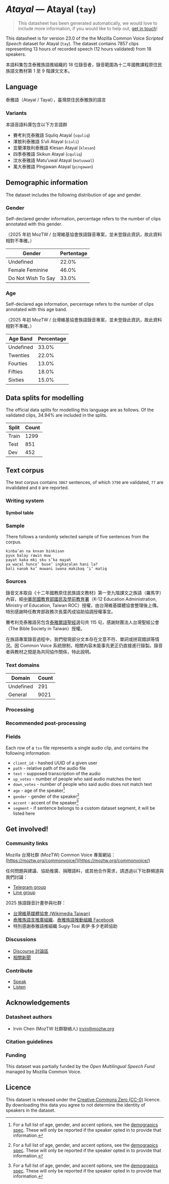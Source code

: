 # *Atayal* &mdash; Atayal (`tay`)
> This datasheet has been generated automatically, we would love to include more information, if you would like to help out, [get in touch](https://github.com/common-voice/common-voice/blob/main/docs/COMMUNITIES.md)!

 This datasheet is for version 23.0 of the the Mozilla Common Voice *Scripted Speech* dataset 
for Atayal (`tay`). The dataset contains 7857 clips representing 13 hours of recorded
speech (12 hours validated) from 18 speakers.

本語料集包含泰雅族語推組織的 18 位錄音者，錄音範圍為十二年國教課程原住民族語文教材第 1 至 9 階課文文本。

## Language
<!-- {{LANGUAGE_DESCRIPTION}} -->
<!-- Provide a brief (1-2 paragraph) description of your language -->
泰雅語（Atayal / Tayal），臺灣原住民泰雅族的語言

### Variants
<!-- {{VARIANT_DESCRIPTION}} -->
<!-- @ OPTIONAL @ -->
<!-- Describe the variants (MCV variants) of your language -->
本語音語料庫包含以下方言語群

- 賽考利克泰雅語 Squliq Atayal (`squliq`)
- 澤敖利泰雅語 Sʼuli Atayal (`ciuli`)
- 宜蘭澤敖利泰雅語 Klesan Atayal (`klesan`)
- 四季泰雅語 Skikun Atayal (`cquliq`)
- 汶水泰雅語 Matuʼuwal Atayal (`matuuwal`)
- 萬大泰雅語 Plngawan Atayal (`pingawan`)

## Demographic information
The dataset includes the following distribution of age and gender.
<!-- You can get a lot of the information in this section from https://analyzer.cv-toolbox.web.tr/browse -->

### Gender
Self-declared gender information, percentage refers to the number of clips annotated with this gender.

（2025 年初 MozTW / 台灣維基協會族語錄音專案，並未登錄此資訊，故此資料相對不準確。）

| Gender | Pertentage |
|-|-|
| Undefined | 22.0% |
| Female Feminine | 46.0% |
| Do Not Wish To Say | 33.0% |
<!-- {{GENDER_TABLE}} -->
<!-- @ AUTOMATICALLY GENERATED @ -->
<!-- | Gender | Frequency |
|--------|-----------|
| male, masculine | ? |
| undeclared | ? |
| female, feminine | ? | -->

### Age
Self-declared age information, percentage refers to the number of clips annotated with this age band.

（2025 年初 MozTW / 台灣維基協會族語錄音專案，並未登錄此資訊，故此資料相對不準確。）

| Age Band | Percentage |
|-|-|
| Undefined | 33.0% |
| Twenties | 22.0% |
| Fourties | 13.0% |
| Fifties | 18.0% |
| Sixties | 15.0% |
<!-- {{AGE_TABLE}} -->
<!-- @ AUTOMATICALLY GENERATED @ -->
<!-- | Age band | Frequency |
|----------|-----------|
| teens | ? |
| twenties | ? |
| thirties | ? |
| fourties | ? |
| fifties | ? |
   ...if other age ranges are present in your data, add rows... -->

## Data splits for modelling
The official data splits for modelling this language are as follows. Of the validated clips, 34.94% are included in the splits.

 | Split | Count |
|-|-|
| Train | 1299 |
| Test | 851 |
| Dev | 452 |

## Text corpus
The text corpus contains `3867` sentences, of which `3790` are validated, `77` are invalidated and `0` are reported.
<!-- {{TEXT_CORPUS_DESCRIPTION}} -->
<!-- @ OPTIONAL @ -->
<!-- An overview of the text corpus, with information such as average length (in characters and words) of validated sentences. -->

### Writing system
<!-- {{WRITING_SYSTEM_DESCRIPTION}} -->
<!-- @ OPTIONAL @ -->
<!-- A description of the writing system (or writing systems) used in the text corpus -->

#### Symbol table
<!-- {{ALPHABET_TABLE}} -->
<!-- @ OPTIONAL @ -->
<!-- If the writing system is alphabetic, you can include the valid alphabet here -->

### Sample
There follows a randomly selected sample of five sentences from the corpus.

```
kinba’an na knxan binkisan
pyux balay rawin muw
payat kaka mki sku s’ka mayah
ya waṟal hunco’ buse’ ingkaṟalan hani la?
bali nanak ku’ muwani iwana makibaq ’i’ matiq
```
<!-- {{SENTENCES_SAMPLE}} -->

### Sources
<!-- {{SOURCES_LIST}} -->
<!-- @ OPTIONAL @ -->
<!-- A list of sentence sources, can be curated to the top-N -->
錄音文本取自《十二年國教原住民族語文教材》第一至九階課文之族語（羅馬字）內容，經[中華民國教育部國民及學前教育署](https://www.k12ea.gov.tw)（K-12 Education Administration, Ministry of Education, Taiwan ROC）授權，由台灣維基媒體協會整理後上傳。特別感謝時任教育部政務次長葉丙成協助協調授權事宜。

賽考利克泰雅語另包含[泰雅爾語聖經](https://cb.fhl.net)選句共 115 句，感謝財團法人台灣聖經公會（The Bible Society in Taiwan）授權。

在族語專案錄音過程中，我們發現部分文本存在文意不符、單詞或拼寫錯誤等情況。因 Common Voice 系統限制，相關內容未能事先更正仍直接進行錄製。錄音者與教材之間是為共同協作關係，特此說明。

### Text domains
| Domain | Count |
|-|-|
| Undefined | 291 |
| General | 9021 |
<!-- {{TEXT_DOMAIN_DESCRIPTION}} -->
<!-- @ OPTIONAL @ -->
<!-- What text domains are represented in the corpus? -->

### Processing
<!-- {{PROCESSING_DESCRIPTION}} -->
<!-- @ OPTIONAL @ -->
<!-- How has the text data been processed -->

### Recommended post-processing
<!-- {{RECOMMENDED_POSTPROCESSING_DESCRIPTION}} -->
<!-- @ OPTIONAL @ -->
<!-- What should people do before they use the data, for example Unicode normalisation -->

### Fields
Each row of a `tsv` file represents a single audio clip, and contains the following information:

* `client_id` - hashed UUID of a given user
* `path` - relative path of the audio file
* `text` - supposed transcription of the audio
* `up_votes` - number of people who said audio matches the text
* `down_votes` - number of people who said audio does not match text
* `age` - age of the speaker[^1]
* `gender` - gender of the speaker[^1]
* `accent` - accent of the speaker[^1]
* `segment` - if sentence belongs to a custom dataset segment, it will be listed here

#### 
[^1]: For a full list of age, gender, and accent options, see the
[demograpics
spec](https://github.com/common-voice/common-voice/blob/main/web/src/stores/demographics.ts). These
will only be reported if the speaker opted in to provide that
information.

## Get involved!

### Community links
Mozilla 台灣社群 (MozTW) Common Voice 專案網站： [https://moztw.org/commonvoice/](https://moztw.org/commonvoice/)

任何問題與建議、協助推廣、捐贈語料，或其他合作需求，請透過以下社群頻道與我們討論：

- [Telegram group](https://t.me/+gvmHEcAtd-IwNzFl)
- [Line group](https://line.me/ti/g/_PLyjCSe_8)

2025 族語錄音計畫參與社群：

- [台灣維基媒體協會 (Wikimedia Taiwan)](https://www.facebook.com/wikimedia.tw)
- [泰雅族語言推廣組織](https://www.kenatayal.org.tw)、[泰雅族語推動組織 Facebook](https://www.facebook.com/p/%E6%B3%B0%E9%9B%85%E6%97%8F%E8%AA%9E%E6%8E%A8%E5%8B%95%E7%B5%84%E7%B9%94-100064743246737/)
- 特別感謝泰雅語推組織 Sugiy‧Tosi 素伊‧多夕老師協助
<!-- {{COMMUNITY_LINKS_LIST}} -->
<!-- @ OPTIONAL @ -->
<!-- Links to community chats / fora -->

### Discussions
<!-- {{DISCUSSION_LINKS_LIST}} -->
<!-- @ OPTIONAL @ -->
<!-- Any links to discussions, for example on Discourse or other fora or blogs can be included here -->
* [Discourse 討論區](https://discourse.mozilla.org/c/voice/zh-tw/286)
* [相關新聞](https://hackmd.io/@moztw/common-voice-news)

### Contribute
* [Speak](https://commonvoice.mozilla.org/tay/speak)
* [Listen](https://commonvoice.mozilla.org/tay/listen)
<!-- {{CONTRIBUTE_LINKS_LIST}} -->
<!-- Here you can include links for how to contribute to the dataset -->

## Acknowledgements

### Datasheet authors
<!-- {{DATASHEET_AUTHORS_LIST}} -->
<!-- A list in the format of: Your Name <email@email.com> -->
 - Irvin Chen (MozTW 社群聯絡人) <irvin@moztw.org>

### Citation guidelines
<!-- {{CITATION_DESCRIPTION}} -->
<!-- @ OPTIONAL @ -->
<!-- If you published a paper and would like people to cite it, you can include the BiBTeX here -->

### Funding
This dataset was partially funded by the *Open Multilingual Speech Fund* managed by Mozilla Common Voice.
<!-- {{FUNDING_DESCRIPTION}} -->
<!-- @ OPTIONAL @ -->
<!-- If you received any funding, you can include the acknowledgement here -->

## Licence
This dataset is released under the [Creative Commons Zero (CC-0)](https://creativecommons.org/public-domain/cc0/) licence. By downloading this data
you agree to not determine the identity of speakers in the dataset.